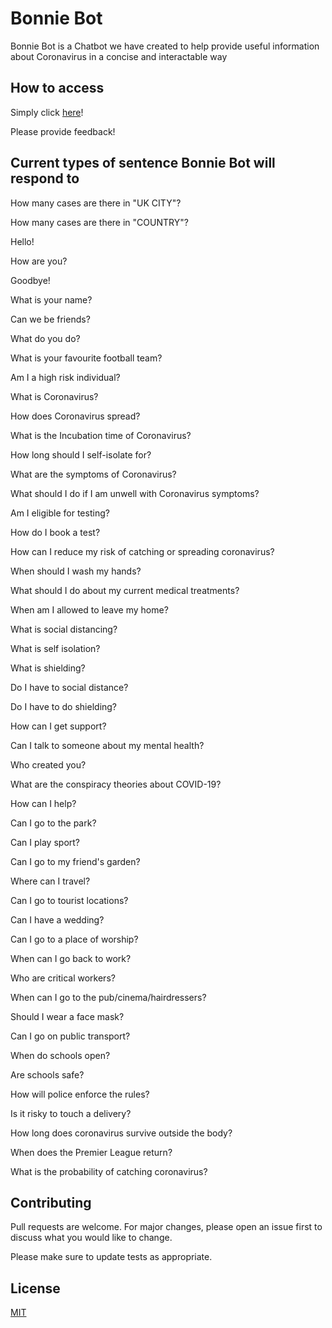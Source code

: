 # Bonnie Bot

Bonnie Bot is a Chatbot we have created to help provide useful information about Coronavirus in a concise and interactable way

## How to access

Simply click [here](https://bonniebot.herokuapp.com/)!

Please provide feedback!

## Current types of sentence Bonnie Bot will respond to

How many cases are there in "UK CITY"?

How many cases are there in "COUNTRY"?

Hello!

How are you?

Goodbye!

What is your name?

Can we be friends?  

What do you do?

What is your favourite football team?

Am I a high risk individual?

What is Coronavirus?

How does Coronavirus spread?

What is the Incubation time of Coronavirus?

How long should I self-isolate for?

What are the symptoms of Coronavirus?

What should I do if I am unwell with Coronavirus symptoms?

Am I eligible for testing?

How do I book a test?

How can I reduce my risk of catching or spreading coronavirus?

When should I wash my hands?

What should I do about my current medical treatments?

When am I allowed to leave my home?

What is social distancing?

What is self isolation?

What is shielding?

Do I have to social distance?

Do I have to do shielding?

How can I get support?

Can I talk to someone about my mental health?

Who created you?

What are the conspiracy theories about COVID-19?

How can I help?

Can I go to the park?

Can I play sport?

Can I go to my friend's garden?

Where can I travel?

Can I go to tourist locations?

Can I have a wedding?

Can I go to a place of worship?

When can I go back to work?

Who are critical workers?

When can I go to the pub/cinema/hairdressers?

Should I wear a face mask?

Can I go on public transport?

When do schools open?

Are schools safe?

How will police enforce the rules?

Is it risky to touch a delivery?

How long does coronavirus survive outside the body?

When does the Premier League return?

What is the probability of catching coronavirus?

## Contributing

Pull requests are welcome. For major changes, please open an issue first to discuss what you would like to change.

Please make sure to update tests as appropriate.

## License
[MIT](https://choosealicense.com/licenses/mit/)